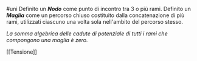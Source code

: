 #uni 
Definito un ___Nodo___ come punto di incontro tra 3 o più rami.
Definito un ___Maglia___ come un percorso chiuso costituito dalla concatenazione di più rami, utilizzati ciascuno una volta sola nell'ambito del percorso stesso.

_La somma algebrica delle cadute di potenziale di tutti i rami che compongono una maglia è zero._

[[Tensione]]
